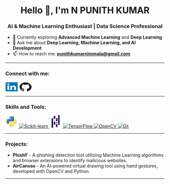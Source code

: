 <h1 align="center">Hello 👋, I'm N PUNITH KUMAR</h1>
<h3 align="center">AI & Machine Learning Enthusiast | Data Science Professional</h3>

- 🌱 Currently exploring **Advanced Machine Learning** and **Deep Learning**
- 💬 Ask me about **Deep Learning, Machine Learning, and AI Development**
- 📫 How to reach me: **punithkumarnimmala@gmail.com**

---

<h3 align="left">Connect with me:</h3>
<p align="left">
  <a href="https://linkedin.com/in/punithkumarnimmala" target="blank"><img align="center" src="https://raw.githubusercontent.com/devicons/devicon/master/icons/linkedin/linkedin-original.svg" alt="LinkedIn" height="30" width="40" /></a>
  <a href="https://github.com/punithkumar-10" target="blank"><img align="center" src="https://raw.githubusercontent.com/devicons/devicon/master/icons/github/github-original.svg" alt="GitHub" height="30" width="40" /></a>
</p>

---

<h3 align="left">Skills and Tools:</h3>
<p align="left">
  <a href="https://www.python.org" target="_blank" rel="noreferrer"> <img src="https://raw.githubusercontent.com/devicons/devicon/master/icons/python/python-original.svg" alt="Python" width="40" height="40"/> </a>
  <a href="https://scikit-learn.org/" target="_blank" rel="noreferrer"> <img src="https://upload.wikimedia.org/wikipedia/commons/0/05/Scikit_learn_logo_small.svg" alt="Scikit-learn" width="40" height="40"/> </a>
  <a href="https://pandas.pydata.org/" target="_blank" rel="noreferrer"> <img src="https://raw.githubusercontent.com/devicons/devicon/2ae2a900d2f041da66e950e4d48052658d850630/icons/pandas/pandas-original.svg" alt="Pandas" width="40" height="40"/> </a>
  <a href="https://www.tensorflow.org/" target="_blank" rel="noreferrer"> <img src="https://www.vectorlogo.zone/logos/tensorflow/tensorflow-icon.svg" alt="TensorFlow" width="40" height="40"/> </a>
  <a href="https://opencv.org/" target="_blank" rel="noreferrer"> <img src="https://www.vectorlogo.zone/logos/opencv/opencv-icon.svg" alt="OpenCV" width="40" height="40"/> </a>
  <a href="https://git-scm.com/" target="_blank" rel="noreferrer"> <img src="https://www.vectorlogo.zone/logos/git-scm/git-scm-icon.svg" alt="Git" width="40" height="40"/> </a>
</p>

---

<h3 align="left">Projects:</h3>
<ul>
  <li><strong>PhishY</strong> - A phishing detection tool utilizing Machine Learning algorithms and browser extensions to identify malicious websites.</li>
  <li><strong>AirCanvas</strong> - An AI-powered virtual drawing tool using hand gestures, developed with OpenCV and Python.</li>
</ul>

---
